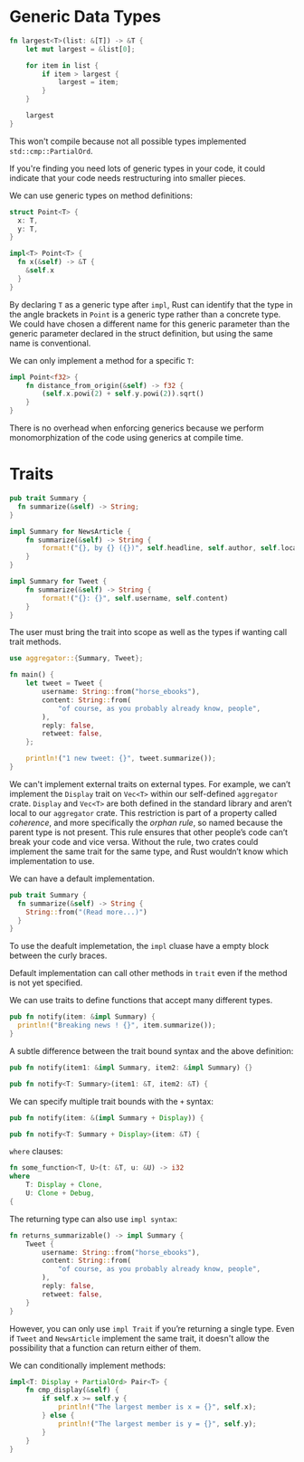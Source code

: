 # Generic Data Types

```rust
fn largest<T>(list: &[T]) -> &T {
    let mut largest = &list[0];

    for item in list {
        if item > largest {
            largest = item;
        }
    }

    largest
}
```

This won't compile because not all possible types implemented `std::cmp::PartialOrd`.

If you're finding you need lots of generic types in your code, it could indicate that your code needs restructuring into smaller pieces.

We can use generic types on method definitions:

```rust
struct Point<T> {
  x: T,
  y: T,
}

impl<T> Point<T> {
  fn x(&self) -> &T {
    &self.x
  }
}
```

By declaring `T` as a generic type after `impl`, Rust can identify that the type in the angle brackets in `Point` is a generic type rather than a concrete type. We could have chosen a different name for this generic parameter than the generic parameter declared in the struct definition, but using the same name is conventional.

We can only implement a method for a specific `T`:

```rust
impl Point<f32> {
    fn distance_from_origin(&self) -> f32 {
        (self.x.powi(2) + self.y.powi(2)).sqrt()
    }
}
```

There is no overhead when enforcing generics because we perform monomorphization of the code using generics at compile time.

# Traits

```rust
pub trait Summary {
  fn summarize(&self) -> String;
}

impl Summary for NewsArticle {
    fn summarize(&self) -> String {
        format!("{}, by {} ({})", self.headline, self.author, self.location)
    }
}

impl Summary for Tweet {
    fn summarize(&self) -> String {
        format!("{}: {}", self.username, self.content)
    }
}
```

The user must bring the trait into scope as well as the types if wanting call trait methods.

```rust
use aggregator::{Summary, Tweet};

fn main() {
    let tweet = Tweet {
        username: String::from("horse_ebooks"),
        content: String::from(
            "of course, as you probably already know, people",
        ),
        reply: false,
        retweet: false,
    };

    println!("1 new tweet: {}", tweet.summarize());
}
```

We can't implement external traits on external types. For example,  we can’t implement the `Display` trait on `Vec<T>` within our self-defined `aggregator` crate. `Display` and `Vec<T>` are both defined in the standard library and aren’t local to our `aggregator` crate. This restriction is part of a property called *coherence*, and more specifically the *orphan rule*, so named because the parent type is not present. This rule ensures that other people’s code can’t break your code and vice versa. Without the rule, two crates could implement the same trait for the same type, and Rust wouldn’t know which implementation to use.

We can have a default implementation.

```rust
pub trait Summary {
  fn summarize(&self) -> String {
    String::from("(Read more...)")
  }
}
```

To use the deafult implemetation, the `impl` cluase have a empty block between the curly braces.

Default implementation can call other methods in `trait` even if the method is not yet specified.

We can use traits to define functions that accept many different types. 

```rust
pub fn notify(item: &impl Summary) {
  println!("Breaking news ! {}", item.summarize());
}
```

A subtle difference between the trait bound syntax and the above definition:

```rust
pub fn notify(item1: &impl Summary, item2: &impl Summary) {}
```

```rust
pub fn notify<T: Summary>(item1: &T, item2: &T) {
```

We can specify multiple trait bounds with the `+` syntax:

```rust
pub fn notify(item: &(impl Summary + Display)) {
```

```rust
pub fn notify<T: Summary + Display>(item: &T) {
```

`where` clauses:

```rust
fn some_function<T, U>(t: &T, u: &U) -> i32
where
    T: Display + Clone,
    U: Clone + Debug,
{
```

The returning type can also use `impl syntax`:

```rust
fn returns_summarizable() -> impl Summary {
    Tweet {
        username: String::from("horse_ebooks"),
        content: String::from(
            "of course, as you probably already know, people",
        ),
        reply: false,
        retweet: false,
    }
}
```

However, you can only use `impl Trait` if you’re returning a single type. Even if `Tweet` and `NewsArticle` implement the same trait, it doesn't allow the possibility that a function can return either of them.

We can conditionally implement methods:

```rust
impl<T: Display + PartialOrd> Pair<T> {
    fn cmp_display(&self) {
        if self.x >= self.y {
            println!("The largest member is x = {}", self.x);
        } else {
            println!("The largest member is y = {}", self.y);
        }
    }
}
```

